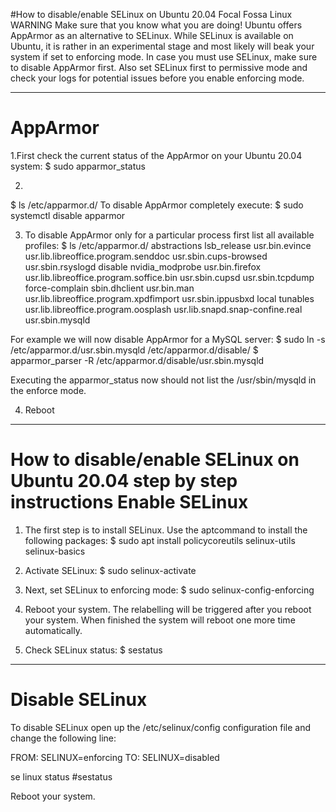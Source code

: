 #How to disable/enable SELinux on Ubuntu 20.04 Focal Fossa Linux
WARNING
Make sure that you know what you are doing! Ubuntu offers AppArmor as an alternative to SELinux. While SELinux is available on Ubuntu, it is rather in an experimental stage and most likely will beak your system if set to enforcing mode. In case you must use SELinux, make sure to disable AppArmor first. Also set SELinux first to permissive mode and check your logs for potential issues before you enable enforcing mode.

--------------------
AppArmor 
===================
1.First check the current status of the AppArmor on your Ubuntu 20.04 system:
$ sudo apparmor_status

2.
$ ls /etc/apparmor.d/
To disable AppArmor completely execute:
$ sudo systemctl disable apparmor

3. To disable AppArmor only for a particular process first list all available profiles:
$ ls /etc/apparmor.d/
abstractions    lsb_release      usr.bin.evince                        usr.lib.libreoffice.program.senddoc      usr.sbin.cups-browsed  usr.sbin.rsyslogd
disable         nvidia_modprobe  usr.bin.firefox                       usr.lib.libreoffice.program.soffice.bin  usr.sbin.cupsd         usr.sbin.tcpdump
force-complain  sbin.dhclient    usr.bin.man                           usr.lib.libreoffice.program.xpdfimport   usr.sbin.ippusbxd
local           tunables         usr.lib.libreoffice.program.oosplash  usr.lib.snapd.snap-confine.real          usr.sbin.mysqld

For example we will now disable AppArmor for a MySQL server:
$ sudo ln -s /etc/apparmor.d/usr.sbin.mysqld /etc/apparmor.d/disable/
$ apparmor_parser -R /etc/apparmor.d/disable/usr.sbin.mysqld

Executing the apparmor_status now should not list the /usr/sbin/mysqld in the enforce mode.

4. Reboot


----------------------------------------------------------------
How to disable/enable SELinux on Ubuntu 20.04 step by step instructions
Enable SELinux
==============================================================
1. The first step is to install SELinux. Use the aptcommand to install the following packages:
$ sudo apt install policycoreutils selinux-utils selinux-basics

2. Activate SELinux:
$ sudo selinux-activate

3. Next, set SELinux to enforcing mode:
$ sudo selinux-config-enforcing

4. Reboot your system. The relabelling will be triggered after you reboot your system. When finished the system will reboot one more time automatically.

5. Check SELinux status:
$ sestatus

---------------
Disable SELinux
===============
To disable SELinux open up the /etc/selinux/config configuration file and change the following line:

FROM:
SELINUX=enforcing
TO:
SELINUX=disabled


se linux status
#sestatus

Reboot your system.
